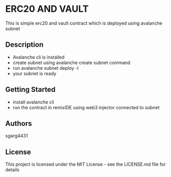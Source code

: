 # ERC20 AND VAULT

This is simple erc20 and vault contract which is deployed using avalanche subnet 

## Description

- Avalanche cli is installed
- create subnet using avalanche create subnet <name> command
- run  avalanche subnet deploy <subnetName> -l
- your subnet is ready

## Getting Started

- install avalanche cli
- run the contract in remixIDE using web3 injector connected to subnet 

## Authors

sgarg4431

## License

This project is licensed under the MIT License - see the LICENSE.md file for details
